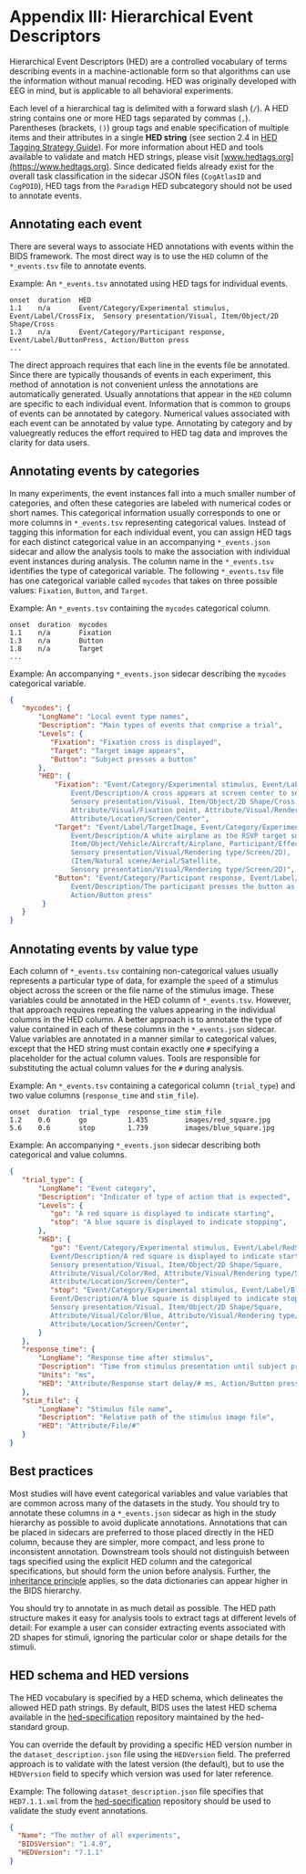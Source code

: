 # Appendix III: Hierarchical Event Descriptors

Hierarchical Event Descriptors (HED) are a controlled vocabulary of terms describing
events in a machine-actionable form so that algorithms can use the information without
manual recoding.
HED was originally developed with EEG in mind, but is applicable to
all behavioral experiments.

Each level of a hierarchical tag is delimited with a forward slash (`/`).
A HED string contains one or more HED tags separated by commas (`,`).
Parentheses (brackets, `()`) group tags and enable specification of multiple items
and their attributes in a single **HED string** (see section 2.4 in
[HED Tagging Strategy Guide](https://www.hedtags.org/docs/HEDTaggingStrategyGuide.pdf)).
For more information about HED and tools available to validate and match HED
strings, please visit [www.hedtags.org](https://www.hedtags.org).
Since dedicated fields already exist for the overall task classification in the
sidecar JSON files (`CogAtlasID` and `CogPOID`), HED tags from the `Paradigm`
HED subcategory should not be used to annotate events.

## Annotating each event

There are several ways to associate HED annotations with events within the BIDS
framework.
The most direct way is to use the `HED` column of the `*_events.tsv`
file to annotate events.

Example: An `*_events.tsv` annotated using HED tags for individual events.

```Text
onset  duration  HED
1.1    n/a       Event/Category/Experimental stimulus, Event/Label/CrossFix,  Sensory presentation/Visual, Item/Object/2D Shape/Cross
1.3    n/a       Event/Category/Participant response, Event/Label/ButtonPress, Action/Button press
...
```

The direct approach requires that each line in the events file be annotated.
Since there are typically thousands of events in each experiment,
this method of annotation is not convenient unless the annotations are
automatically generated.
Usually annotations that appear in the `HED` column are specific to each individual event.
Information that is common to groups of events can be annotated by category.
Numerical values associated with each event can be annotated by value type.
Annotating by category and by valuegreatly reduces the effort required to HED tag
data and improves the clarity for data users.

## Annotating events by categories

In many experiments, the event instances fall into a much smaller number of
categories, and often these categories are labeled with numerical codes or short names.
This categorical information usually corresponds to one or more columns in `*_events.tsv`
representing categorical values.
Instead of tagging this information for each individual event,
you can assign HED tags for each distinct categorical value
in an accompanying `*_events.json` sidecar and allow the analysis tools to make
the association with individual event instances during analysis.
The column name in the `*_events.tsv` identifies the type of categorical variable.
The following `*_events.tsv` file has one categorical variable called `mycodes` that
takes on three possible values: `Fixation`, `Button`, and `Target`.

Example: An `*_events.tsv` containing the `mycodes` categorical column.

```Text
onset  duration  mycodes
1.1    n/a       Fixation
1.3    n/a       Button
1.8    n/a       Target
...

```

Example: An accompanying `*_events.json` sidecar describing the `mycodes` categorical variable.

```JSON
{
   "mycodes": {
       "LongName": "Local event type names",
       "Description": "Main types of events that comprise a trial",
       "Levels": {
          "Fixation": "Fixation cross is displayed",
          "Target": "Target image appears",
          "Button": "Subject presses a button"
       },
       "HED": {
           "Fixation": "Event/Category/Experimental stimulus, Event/Label/CrossFix,
               Event/Description/A cross appears at screen center to serve as a fixation point,
               Sensory presentation/Visual, Item/Object/2D Shape/Cross,
               Attribute/Visual/Fixation point, Attribute/Visual/Rendering type/Screen,
               Attribute/Location/Screen/Center",
           "Target": "Event/Label/TargetImage, Event/Category/Experimental stimulus,
               Event/Description/A white airplane as the RSVP target superimposed on a satellite image is displayed.,
               Item/Object/Vehicle/Aircraft/Airplane, Participant/Effect/Cognitive/Target,
               Sensory presentation/Visual/Rendering type/Screen/2D),
               (Item/Natural scene/Aerial/Satellite,
               Sensory presentation/Visual/Rendering type/Screen/2D)",
           "Button": "Event/Category/Participant response, Event/Label/PressButton,
               Event/Description/The participant presses the button as soon as the target is visible,
               Action/Button press"
        }
   }
}
```

## Annotating events by value type

Each column of `*_events.tsv` containing non-categorical values usually represents a
particular type of data, for example the `speed` of a stimulus object across the
screen or the file name of the stimulus image.
These variables could be annotated in the HED column of `*_events.tsv`.
However, that approach requires repeating the values appearing in the individual
columns in the HED column.
A better approach is to annotate the type of value contained in each of these
columns in the `*_events.json` sidecar.
Value variables are annotated in a manner similar to categorical values,
except that the HED string must contain exactly one `#` specifying a placeholder
for the actual column values.
Tools are responsible for substituting the actual column values for the `#` during analysis.

Example: An `*_events.tsv` containing a categorical column (`trial_type`) and two value
columns (`response_time` and `stim_file`).

```Text
onset  duration  trial_type  response_time stim_file
1.2    0.6       go          1.435         images/red_square.jpg
5.6    0.6       stop        1.739         images/blue_square.jpg
```

Example: An accompanying `*_events.json` sidecar describing both categorical and value columns.

```JSON
{
   "trial_type": {
       "LongName": "Event category",
       "Description": "Indicator of type of action that is expected",
       "Levels": {
          "go": "A red square is displayed to indicate starting",
          "stop": "A blue square is displayed to indicate stopping",
       },
       "HED": {
          "go": "Event/Category/Experimental stimulus, Event/Label/RedSquare,
          Event/Description/A red square is displayed to indicate starting,
          Sensory presentation/Visual, Item/Object/2D Shape/Square,
          Attribute/Visual/Color/Red, Attribute/Visual/Rendering type/Screen,
          Attribute/Location/Screen/Center",
          "stop": "Event/Category/Experimental stimulus, Event/Label/BlueSquare,
          Event/Description/A blue square is displayed to indicate stopping,
          Sensory presentation/Visual, Item/Object/2D Shape/Square,
          Attribute/Visual/Color/Blue, Attribute/Visual/Rendering type/Screen,
          Attribute/Location/Screen/Center",
       }
   },
   "response_time": {
       "LongName": "Response time after stimulus",
       "Description": "Time from stimulus presentation until subject presses button",
       "Units": "ms",
       "HED": "Attribute/Response start delay/# ms, Action/Button press"
   },
   "stim_file": {
       "LongName": "Stimulus file name",
       "Description": "Relative path of the stimulus image file",
       "HED": "Attribute/File/#"
   }
}
```

## Best practices

Most studies will have event categorical variables and value variables that
are common across many of the datasets in the study.
You should try to annotate these columns in a `*_events.json` sidecar
as high in the study hierarchy as possible to avoid duplicate annotations.
Annotations that can be placed in sidecars are preferred to those placed
directly in the HED column, because they are simpler, more compact, and
less prone to inconsistent annotation.
Downstream tools should not distinguish between tags specified using
the explicit HED column and the categorical specifications, but should
form the union before analysis.
Further, the [inheritance principle](../02-common-principles.md#the-inheritance-principle)
applies, so the data dictionaries can appear higher in the BIDS hierarchy.

You should try to annotate in as much detail as possible.
The HED path structure makes it easy for analysis tools to extract tags
at different levels of detail: For example a user can consider extracting
events associated with 2D shapes for stimuli, ignoring the particular
color or shape details for the stimuli.

## HED schema and HED versions

The HED vocabulary is specified by a HED schema,
which delineates the allowed HED path strings.
By default, BIDS uses the latest HED schema available in the
[hed-specification](https://github.com/hed-standard/hed-specification/tree/master/hedxml) repository
maintained by the hed-standard group.

You can override the default by providing a specific HED version number in the
`dataset_description.json` file using the `HEDVersion` field.
The preferred approach is to validate with the latest version (the default),
but to use the `HEDVersion` field to specify which version was used for later reference.

Example: The following `dataset_description.json` file specifies that
`HED7.1.1.xml` from the [hed-specification](https://github.com/hed-standard/hed-specification/tree/master/hedxml) repository
should be used to validate the study event annotations.

```JSON
{
  "Name": "The mother of all experiments",
  "BIDSVersion": "1.4.0",
  "HEDVersion": "7.1.1"
}
```

